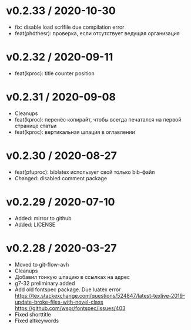 
v0.2.33 / 2020-10-30
==================

  * fix: disable load scrlfile due compilation error
  * feat(phdthesr): проверка, если отсутствует ведущая организация

v0.2.32 / 2020-09-11
==================

  * feat(kproc): title counter position

v0.2.31 / 2020-09-08
==================

  * Cleanups
  * feat(kproc): перенёс копирайт, чтобы всегда печатался на первой странице статьи
  * feat(kproc): вертикальная шпация в оглавлении

v0.2.30 / 2020-08-27
==================

  * feat(pfuproc): biblatex использует свой только bib-файл
  * Changed: disabled comment package

v0.2.29 / 2020-07-10
==================

  * Added: mirror to github
  * Added: LICENSE

v0.2.28 / 2020-03-27
==================

  * Moved to git-flow-avh
  * Cleanups
  * Добавил тонкую шпацию в ссылках на адрес
  * g7-32 preliminary added
  * Add old fontspec package. Due luatex error https://tex.stackexchange.com/questions/524847/latest-texlive-2019-update-broke-files-with-novel-class https://github.com/wspr/fontspec/issues/403
  * Fixed shorttitle
  * Fixed altkeywords
